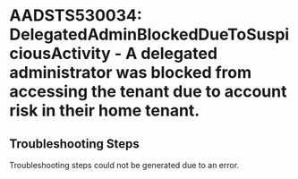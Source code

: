 
# AADSTS530034: DelegatedAdminBlockedDueToSuspiciousActivity - A delegated administrator was blocked from accessing the tenant due to account risk in their home tenant.


## Troubleshooting Steps
Troubleshooting steps could not be generated due to an error.